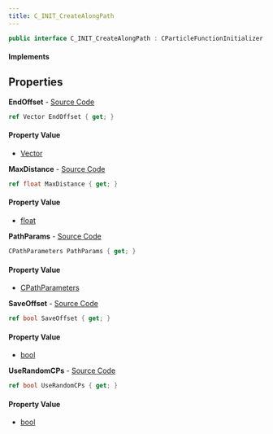 ```yaml
---
title: C_INIT_CreateAlongPath
---
```


```csharp
public interface C_INIT_CreateAlongPath : CParticleFunctionInitializer, CParticleFunction, ISchemaClass<CParticleFunction>, ISchemaClass<CParticleFunctionInitializer>, ISchemaClass<C_INIT_CreateAlongPath>, ISchemaField, ISchemaClass, INativeHandle
```

#### Implements

## Properties

**EndOffset** - [Source Code](https://github.com/swiftly-solution/swiftlys2/blob/master/managed/src/SwiftlyS2.Generated/Schemas/Interfaces/C_INIT_CreateAlongPath.cs#L22)

```csharp
ref Vector EndOffset { get; }
```

#### Property Value

- [Vector](/docs/api/shared/natives/vector)

**MaxDistance** - [Source Code](https://github.com/swiftly-solution/swiftlys2/blob/master/managed/src/SwiftlyS2.Generated/Schemas/Interfaces/C_INIT_CreateAlongPath.cs#L16)

```csharp
ref float MaxDistance { get; }
```

#### Property Value

- [float](https://learn.microsoft.com/dotnet/api/system.single)

**PathParams** - [Source Code](https://github.com/swiftly-solution/swiftlys2/blob/master/managed/src/SwiftlyS2.Generated/Schemas/Interfaces/C_INIT_CreateAlongPath.cs#L18)

```csharp
CPathParameters PathParams { get; }
```

#### Property Value

- [CPathParameters](/docs/api/shared/schemadefinitions/cpathparameters)

**SaveOffset** - [Source Code](https://github.com/swiftly-solution/swiftlys2/blob/master/managed/src/SwiftlyS2.Generated/Schemas/Interfaces/C_INIT_CreateAlongPath.cs#L24)

```csharp
ref bool SaveOffset { get; }
```

#### Property Value

- [bool](https://learn.microsoft.com/dotnet/api/system.boolean)

**UseRandomCPs** - [Source Code](https://github.com/swiftly-solution/swiftlys2/blob/master/managed/src/SwiftlyS2.Generated/Schemas/Interfaces/C_INIT_CreateAlongPath.cs#L20)

```csharp
ref bool UseRandomCPs { get; }
```

#### Property Value

- [bool](https://learn.microsoft.com/dotnet/api/system.boolean)

